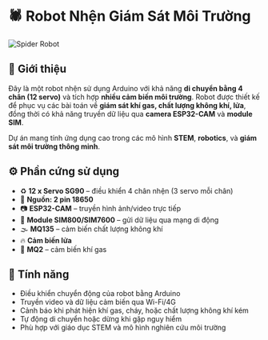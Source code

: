 # 🕷️ Robot Nhện Giám Sát Môi Trường

![Spider Robot](./5b1de07f-a06e-40f5-b08d-454f1de87270.png)

## 📌 Giới thiệu

Đây là một robot nhện sử dụng Arduino với khả năng **di chuyển bằng 4 chân (12 servo)** và tích hợp **nhiều cảm biến môi trường**. Robot được thiết kế để phục vụ các bài toán về **giám sát khí gas, chất lượng không khí, lửa**, đồng thời có khả năng truyền dữ liệu qua **camera ESP32-CAM** và **module SIM**.

Dự án mang tính ứng dụng cao trong các mô hình **STEM**, **robotics**, và **giám sát môi trường thông minh**.

## ⚙️ Phần cứng sử dụng

- ♻️ **12 x Servo SG90** – điều khiển 4 chân nhện (3 servo mỗi chân)
- 🔋 **Nguồn: 2 pin 18650**
- 📷 **ESP32-CAM** – truyền hình ảnh/video trực tiếp
- 📡 **Module SIM800/SIM7600** – gửi dữ liệu qua mạng di động
- 🌫️ **MQ135** – cảm biến chất lượng không khí
- 🔥 **Cảm biến lửa**
- 💨 **MQ2** – cảm biến khí gas

## 🧠 Tính năng

- Điều khiển chuyển động của robot bằng Arduino
- Truyền video và dữ liệu cảm biến qua Wi-Fi/4G
- Cảnh báo khi phát hiện khí gas, cháy, hoặc chất lượng không khí kém
- Tự động di chuyển hoặc dừng khi gặp nguy hiểm
- Phù hợp với giáo dục STEM và mô hình nghiên cứu môi trường

